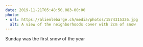 ```yaml
---
date: 2019-11-21T05:48:50.083-00:00
photo:
- url: https://alienlebarge.ch/media/photos/1574315326.jpg
  alt: A view of the neighborhoods cover with 2cm of snow
---
```

Sunday was the first snow of the year
